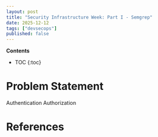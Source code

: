 ```yaml
---
layout: post
title: "Security Infrastructure Week: Part I - Semgrep"
date: 2025-12-12
tags: ["devsecops"]
published: false
---
```


**Contents**
* TOC
{:toc}

# Problem Statement

Authentication
Authorization



# References

[^1]: []()